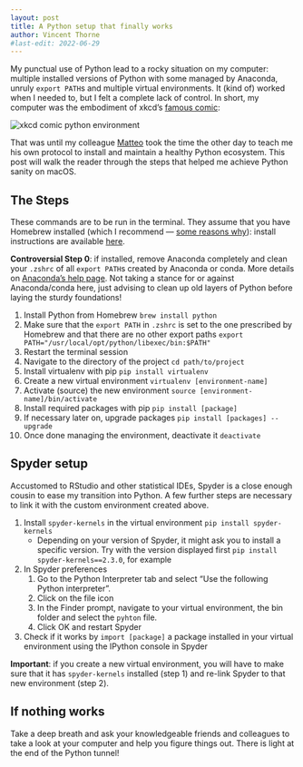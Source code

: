 ```yaml
---
layout: post
title: A Python setup that finally works
author: Vincent Thorne
#last-edit: 2022-06-29
---
```


My punctual use of Python lead to a rocky situation on my computer: multiple installed versions of Python with some managed by Anaconda, unruly `export PATH`s and multiple virtual environments. It (kind of) worked when I needed to, but I felt a complete lack of control. In short, my computer was the embodiment of xkcd’s [famous comic](https://xkcd.com/1987):

![xkcd comic python environment](https://imgs.xkcd.com/comics/python_environment.png)

That was until my colleague [Matteo](https://ie.linkedin.com/in/matteo-pograxha-b9a822148) took the time the other day to teach me his own protocol to install and maintain a healthy Python ecosystem. This post will walk the reader through the steps that helped me achieve Python sanity on macOS.

## The Steps

These commands are to be run in the terminal. They assume that you have Homebrew installed (which I recommend — [some reasons why](http://web.archive.org/web/20211125121141/https://mouselike.de/introduction-to-homebrew/)): install instructions are available [here](https://brew.sh/).

**Controversial Step 0**: if installed, remove Anaconda completely and clean your `.zshrc` of all `export PATH`s created by Anaconda or conda. More details on [Anaconda’s help page](https://docs.anaconda.com/anaconda/install/uninstall/). Not taking a stance for or against Anaconda/conda here, just advising to clean up old layers of Python before laying the sturdy foundations!

1. Install Python from Homebrew
   `brew install python`
2. Make sure that the `export PATH` in `.zshrc` is set to the one prescribed by Homebrew and that there are no other export paths
   `export PATH="/usr/local/opt/python/libexec/bin:$PATH"`
3. Restart the terminal session
4. Navigate to the directory of the project
   `cd path/to/project`
5. Install virtualenv with pip
   `pip install virtualenv`
6. Create a new virtual environment
   `virtualenv [environment-name]`
7. Activate (source) the new environment
   `source [environment-name]/bin/activate`
8. Install required packages with pip
   `pip install [package]`
9. If necessary later on, upgrade packages
   `pip install [packages] --upgrade`
10. Once done managing the environment, deactivate it
    `deactivate`

## Spyder setup

Accustomed to RStudio and other statistical IDEs, Spyder is a close enough cousin to ease my transition into Python. A few further steps are necessary to link it with the custom environment created above. 

1. Install `spyder-kernels` in the virtual environment
   `pip install spyder-kernels`
   - Depending on your version of Spyder, it might ask you to install a specific version. Try with the version displayed first
     `pip install spyder-kernels==2.3.0`, for example
2. In Spyder preferences
   1. Go to the Python Interpreter tab and select “Use the following Python interpreter”. 
   2. Click on the file icon
   3. In the Finder prompt, navigate to your virtual environment, the bin folder and select the `pyhton` file.
   4. Click OK and restart Spyder
3. Check if it works by `import [package]` a package installed in your virtual environment using the IPython console in Spyder

**Important**: if you create a new virtual environment, you will have to make sure that it has `spyder-kernels` installed (step 1) and re-link Spyder to that new environment (step 2).

## If nothing works

Take a deep breath and ask your knowledgeable friends and colleagues to take a look at your computer and help you figure things out. There is light at the end of the Python tunnel!